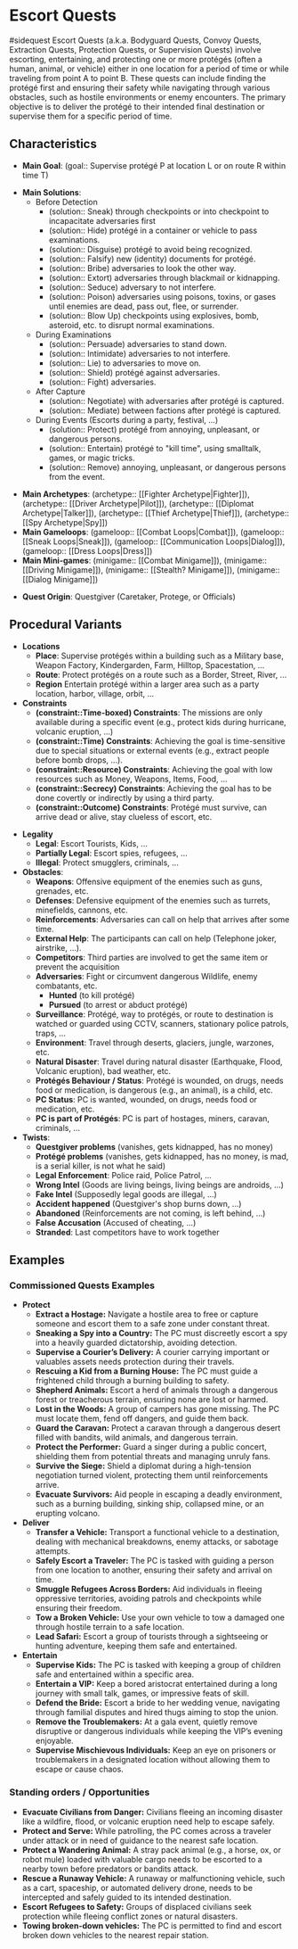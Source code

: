 # Escort Quests
#sidequest
Escort Quests (a.k.a. Bodyguard Quests, Convoy Quests, Extraction Quests, Protection Quests, or Supervision Quests) involve escorting, entertaining, and protecting one or more protégés (often a human, animal, or vehicle) either in one location for a period of time or while traveling from point A to point B. These quests can include finding the protégé first and ensuring their safety while navigating through various obstacles, such as hostile environments or enemy encounters. The primary objective is to deliver the protégé to their intended final destination or supervise them for a specific period of time.
## Characteristics
* **Main Goal**: (goal:: Supervise protégé P at location L or on route R within time T)
- **Main Solutions**:
	- Before Detection
		* (solution:: Sneak) through checkpoints or into checkpoint to incapacitate adversaries first
		* (solution:: Hide) protégé in a container or vehicle to pass examinations.
		* (solution:: Disguise) protégé to avoid being recognized.
		* (solution:: Falsify) new (identity) documents for protégé.
		* (solution:: Bribe) adversaries to look the other way.
		* (solution:: Extort) adversaries through blackmail or kidnapping.
		* (solution:: Seduce) adversary to not interfere.
		* (solution:: Poison) adversaries using poisons, toxins, or gases until enemies are dead, pass out, flee, or surrender.
		* (solution:: Blow Up) checkpoints using explosives, bomb, asteroid, etc. to disrupt normal examinations.
	* During Examinations
		* (solution:: Persuade) adversaries to stand down.
		* (solution:: Intimidate) adversaries to not interfere.
		* (solution:: Lie) to adversaries to move on.
		* (solution:: Shield) protégé against adversaries.
		* (solution:: Fight) adversaries.
	* After Capture
		* (solution:: Negotiate) with adversaries after protégé is captured.
		* (solution:: Mediate) between factions after protégé is captured.
	* During Events (Escorts during a party, festival, ...)
		* (solution:: Protect) protégé from annoying, unpleasant, or dangerous persons.
		* (solution:: Entertain) protégé to "kill time", using smalltalk, games, or magic tricks.
		* (solution:: Remove) annoying, unpleasant, or dangerous persons from the event.
* **Main Archetypes**: (archetype:: [[Fighter Archetype|Fighter]]), (archetype:: [[Driver Archetype|Pilot]]), (archetype:: [[Diplomat Archetype|Talker]]), (archetype:: [[Thief Archetype|Thief]]), (archetype:: [[Spy Archetype|Spy]])
* **Main Gameloops**: (gameloop:: [[Combat Loops|Combat]]), (gameloop:: [[Sneak Loops|Sneak]]), (gameloop:: [[Communication Loops|Dialog]]), (gameloop:: [[Dress Loops|Dress]])
* **Main Mini-games**: (minigame:: [[Combat Minigame]]), (minigame:: [[Driving Minigame]]), (minigame:: [[Stealth? Minigame]]), (minigame:: [[Dialog Minigame]])
- **Quest Origin**: Questgiver (Caretaker, Protege, or Officials)
## Procedural Variants
* **Locations**
	* **Place**: Supervise protégés within a building such as a Military base, Weapon Factory, Kindergarden, Farm, Hilltop, Spacestation, ...
	* **Route**: Protect protégés on a route such as a Border, Street, River, ... 
	* **Region** Entertain protégé within a larger area such as a party location, harbor, village, orbit, ...
* **Constraints**
	- **(constraint::Time-boxed) Constraints**: The missions are only available during a specific event (e.g., protect kids during hurricane, volcanic eruption, ...)
	- **(constraint::Time) Constraints**: Achieving the goal is time-sensitive due to special situations or external events (e.g., extract people before bomb drops, ...).
	- **(constraint::Resource) Constraints**: Achieving the goal with low resources such as Money, Weapons, Items, Food, ...
	- **(constraint::Secrecy) Constraints**: Achieving the goal has to be done covertly or indirectly by using a third party.
	- **(constraint::Outcome) Constraints**: Protégé must survive, can arrive dead or alive, stay clueless of escort, etc.
- **Legality**
	- **Legal**: Escort Tourists, Kids, ...
	- **Partially Legal**: Escort spies, refugees, ...
	- **Illegal**: Protect smugglers, criminals, ...
- **Obstacles**:
	- **Weapons**: Offensive equipment of the enemies such as guns, grenades, etc.
	- **Defenses**: Defensive equipment of the enemies such as turrets, minefields, cannons, etc.
	- **Reinforcements**: Adversaries can call on help that arrives after some time.
	- **External Help**: The participants can call on help (Telephone joker, airstrike, ...).
	- **Competitors**: Third parties are involved to get the same item or prevent the acquisition
	- **Adversaries**: Fight or circumvent dangerous Wildlife, enemy combatants, etc.
		- **Hunted** (to kill protégé)
		- **Pursued** (to arrest or abduct protégé)
	- **Surveillance**: Protégé, way to protégés, or route to destination is watched or guarded using CCTV, scanners, stationary police patrols, traps, ...
	- **Environment**: Travel through deserts, glaciers, jungle, warzones, etc.
	- **Natural Disaster**: Travel during natural disaster (Earthquake, Flood, Volcanic eruption), bad weather, etc.
	- **Protégés Behaviour / Status**: Protégé is wounded, on drugs, needs food or medication, is dangerous (e.g., an animal), is a child, etc.
	- **PC Status**: PC is wanted, wounded, on drugs, needs food or medication, etc.
	- **PC is part of Protégés**: PC is part of hostages, miners, caravan, criminals, ...
- **Twists**:
	- **Questgiver problems** (vanishes, gets kidnapped, has no money) 
	- **Protégé problems** (vanishes, gets kidnapped, has no money, is mad, is a serial killer, is not what he said)
	- **Legal Enforcement**: Police raid, Police Patrol, ...
	- **Wrong Intel** (Goods are living beings, living beings are androids, ...)
	- **Fake Intel** (Supposedly legal goods are illegal, ...)
	- **Accident happened** (Questgiver's shop burns down, …)
	- **Abandoned** (Reinforcements are not coming, is left behind, ...)
	- **False Accusation** (Accused of cheating, ...)
	- **Stranded**: Last competitors have to work together
## Examples
### Commissioned Quests Examples
- **Protect**
	- **Extract a Hostage:** Navigate a hostile area to free or capture someone and escort them to a safe zone under constant threat.
	- **Sneaking a Spy into a Country:** The PC must discreetly escort a spy into a heavily guarded dictatorship, avoiding detection.
	- **Supervise a Courier’s Delivery:** A courier carrying important or valuables assets needs protection during their travels.
	- **Rescuing a Kid from a Burning House:** The PC must guide a frightened child through a burning building to safety.
	- **Shepherd Animals:** Escort a herd of animals through a dangerous forest or treacherous terrain, ensuring none are lost or harmed.
	- **Lost in the Woods:** A group of campers has gone missing. The PC must locate them, fend off dangers, and guide them back.
	- **Guard the Caravan:** Protect a caravan through a dangerous desert filled with bandits, wild animals, and dangerous terrain.
	- **Protect the Performer:** Guard a singer during a public concert, shielding them from potential threats and managing unruly fans.
	- **Survive the Siege:** Shield a diplomat during a high-tension negotiation turned violent, protecting them until reinforcements arrive.
	- **Evacuate Survivors:** Aid people in escaping a deadly environment, such as a burning building, sinking ship, collapsed mine, or an erupting volcano.
- **Deliver**
	* **Transfer a Vehicle:** Transport a functional vehicle to a destination, dealing with mechanical breakdowns, enemy attacks, or sabotage attempts.
	- **Safely Escort a Traveler:** The PC is tasked with guiding a person from one location to another, ensuring their safety and arrival on time.
	- **Smuggle Refugees Across Borders:** Aid individuals in fleeing oppressive territories, avoiding patrols and checkpoints while ensuring their freedom.
	- **Tow a Broken Vehicle:** Use your own vehicle to tow a damaged one through hostile terrain to a safe location.
	- **Lead Safari:** Escort a group of tourists through a sightseeing or hunting adventure, keeping them safe and entertained.
- **Entertain** 
	- **Supervise Kids:** The PC is tasked with keeping a group of children safe and entertained within a specific area.
	- **Entertain a VIP:** Keep a bored aristocrat entertained during a long journey with small talk, games, or impressive feats of skill.
	- **Defend the Bride:** Escort a bride to her wedding venue, navigating through familial disputes and hired thugs aiming to stop the union.
	- **Remove the Troublemakers:** At a gala event, quietly remove disruptive or dangerous individuals while keeping the VIP’s evening enjoyable.
	- **Supervise Mischievous Individuals:** Keep an eye on prisoners or troublemakers in a designated location without allowing them to escape or cause chaos.
### Standing orders / Opportunities
- **Evacuate Civilians from Danger:** Civilians fleeing an incoming disaster like a wildfire, flood, or volcanic eruption need help to escape safely.
- **Protect and Serve:** While patrolling, the PC comes across a traveler under attack or in need of guidance to the nearest safe location.
- **Protect a Wandering Animal:** A stray pack animal (e.g., a horse, ox, or robot mule) loaded with valuable cargo needs to be escorted to a nearby town before predators or bandits attack.
- **Rescue a Runaway Vehicle:** A runaway or malfunctioning vehicle, such as a cart, spaceship, or automated delivery drone, needs to be intercepted and safely guided to its intended destination.
- **Escort Refugees to Safety:** Groups of displaced civilians seek protection while fleeing conflict zones or natural disasters.
- **Towing broken-down vehicles:** The PC is permitted to find and escort broken down vehicles to the nearest repair station.

